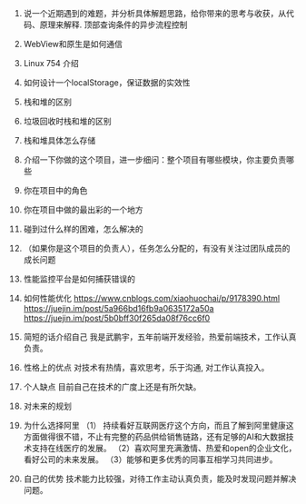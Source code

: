 1. 说一个近期遇到的难题，并分析具体解题思路，给你带来的思考与收获，从代码、原理来解释.
顶部查询条件的异步流程控制
2. WebView和原生是如何通信
3. Linux 754 介绍
4. 如何设计一个localStorage，保证数据的实效性
5. 栈和堆的区别
6. 垃圾回收时栈和堆的区别
7. 栈和堆具体怎么存储
8. 介绍一下你做的这个项目，进一步细问：整个项目有哪些模块，你主要负责哪些
9. 你在项目中的角色
10. 你在项目中做的最出彩的一个地方
11. 碰到过什么样的困难，怎么解决的
12. （如果你是这个项目的负责人），任务怎么分配的，有没有关注过团队成员的成长问题
13. 性能监控平台是如何捕获错误的
14. 如何性能优化
https://www.cnblogs.com/xiaohuochai/p/9178390.html
https://juejin.im/post/5a966bd16fb9a0635172a50a
https://juejin.im/post/5b0bff30f265da08f76cc6f0


1. 简短的话介绍自己
我是武鹏宇，五年前端开发经验，热爱前端技术，工作认真负责。

2. 性格上的优点
对技术有热情，喜欢思考，乐于沟通, 对工作认真投入。

3. 个人缺点
目前自己在技术的广度上还是有所欠缺。

4. 对未来的规划

5. 为什么选择阿里
（1） 持续看好互联网医疗这个方向，而且了解到阿里健康这方面做得很不错，不止有完整的药品供给销售链路，还有足够的AI和大数据技术支持在线医疗的发展。
（2）喜欢阿里充满激情、热爱和open的企业文化，看好公司的未来发展。
（3）能够和更多优秀的同事互相学习共同进步。

6. 自己的优势
技术能力比较强，对待工作主动认真负责，能及时发现问题并解决问题。